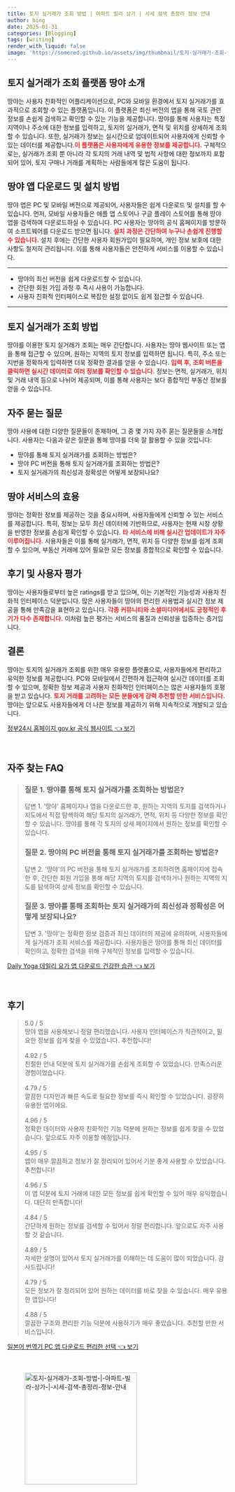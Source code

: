 ```yaml
---
title: 토지 실거래가 조회 방법 | 아파트 빌라 상가 | 시세 검색 총정리 정보 안내
author: bing
date: 2025-01-31
categories: [Blogging]
tags: [writing]
render_with_liquid: false
image: 'https://somered.github.io/assets/img/thumbnail/토지-실거래가-조회-방법-|-아파트-빌라-상가-|-시세-검색-총정리-정보-안내.webp'
---
```



<h2 id='토지 실거래가 조회 플랫폼 땅야 소개'>토지 실거래가 조회 플랫폼 땅야 소개</h2>

<p>땅야는 사용자 친화적인 어플리케이션으로, PC와 모바일 환경에서 토지 실거래가를 효과적으로 조회할 수 있는 플랫폼입니다. 이 플랫폼은 최신 버전의 앱을 통해 국토 관련 정보를 손쉽게 검색하고 확인할 수 있는 기능을 제공합니다. 땅야를 통해 사용자는 특정 지역이나 주소에 대한 정보를 입력하고, 토지의 실거래가, 면적 및 위치를 상세하게 조회할 수 있습니다. 또한, 실거래가 정보는 실시간으로 업데이트되어 사용자에게 신뢰할 수 있는 데이터를 제공합니다.<b><span style="color: #ee2323;">이 플랫폼은 사용자에게 유용한 정보를 제공합니다.</span></b> 구체적으로는, 실거래가 조회 뿐 아니라 각 토지의 거래 내역 및 법적 사항에 대한 정보까지 포함되어 있어, 토지 구매나 거래를 계획하는 사람들에게 많은 도움이 됩니다.</p>

<h2 id='땅야 앱 다운로드 및 설치 방법'>땅야 앱 다운로드 및 설치 방법</h2>

<p>땅야 앱은 PC 및 모바일 버전으로 제공되어, 사용자들은 쉽게 다운로드 및 설치를 할 수 있습니다. 먼저, 모바일 사용자들은 애플 앱 스토어나 구글 플레이 스토어를 통해 땅야 앱을 검색하여 다운로드하실 수 있습니다. PC 사용자는 땅야의 공식 홈페이지를 방문하여 소프트웨어를 다운로드 받으면 됩니다. <b><span style="color: #ee2323;">설치 과정은 간단하여 누구나 손쉽게 진행할 수 있습니다.</span></b> 설치 후에는 간단한 사용자 회원가입이 필요하며, 개인 정보 보호에 대한 사항도 철저히 관리됩니다. 이를 통해 사용자들은 안전하게 서비스를 이용할 수 있습니다.</p>

<hr />

<ul>
    <li>땅야의 최신 버전을 쉽게 다운로드할 수 있습니다.</li>
    <li>간단한 회원 가입 과정 후 즉시 사용이 가능합니다.</li>
    <li>사용자 친화적 인터페이스로 복잡한 설정 없이도 쉽게 접근할 수 있습니다.</li>
</ul>

<hr />

<h2 id='토지 실거래가 조회 방법'>토지 실거래가 조회 방법</h2>

<p>땅야를 이용한 토지 실거래가 조회는 매우 간단합니다. 사용자는 땅야 웹사이트 또는 앱을 통해 접근할 수 있으며, 원하는 지역의 토지 정보를 입력하면 됩니다. 특히, 주소 또는 지번을 정확하게 입력하면 더욱 정확한 결과를 얻을 수 있습니다. <b><span style="color: #ee2323;">입력 후, 조회 버튼을 클릭하면 실시간 데이터로 여러 정보를 확인할 수 있습니다.</span></b> 정보는 면적, 실거래가, 위치 및 거래 내역 등으로 나뉘어 제공되며, 이를 통해 사용자는 보다 종합적인 부동산 정보를 얻을 수 있습니다.</p>

<h2 id='자주 묻는 질문'>자주 묻는 질문</h2>

<p>땅야 사용에 대한 다양한 질문들이 존재하며, 그 중 몇 가지 자주 묻는 질문들을 소개합니다. 사용자는 다음과 같은 질문을 통해 땅야를 더욱 잘 활용할 수 있을 것입니다:</p>

<ul>
    <li>땅야를 통해 토지 실거래가를 조회하는 방법은?</li>
    <li>땅야 PC 버전을 통해 토지 실거래가를 조회하는 방법은?</li>
    <li>토지 실거래가의 최신성과 정확성은 어떻게 보장되나요?</li>
</ul>

<h2 id='땅야 서비스의 효용'>땅야 서비스의 효용</h2>

<p>땅야는 정확한 정보를 제공하는 것을 중요시하며, 사용자들에게 신뢰할 수 있는 서비스를 제공합니다. 특히, 정보는 모두 최신 데이터에 기반하므로, 사용자는 현재 시장 상황을 반영한 정보를 손쉽게 확인할 수 있습니다. <b><span style="color: #ee2323;">타 서비스에 비해 실시간 업데이트가 자주 이루어집니다.</span></b> 사용자들은 이를 통해 실거래가, 면적, 위치 등 다양한 정보를 쉽게 조회 할 수 있으며, 부동산 거래에 있어 필요한 모든 정보를 종합적으로 확인할 수 있습니다.</p>

<h2 id='후기 및 사용자 평가'>후기 및 사용자 평가</h2>

<p>땅야는 사용자들로부터 높은 ratings를 받고 있으며, 이는 기본적인 기능성과 사용자 친화적 인터페이스 덕분입니다. 많은 사용자들이 땅야의 편리한 사용법과 실시간 정보 제공을 통해 만족감을 표현하고 있습니다. <b><span style="color: #ee2323;">각종 커뮤니티와 소셜미디어에서도 긍정적인 후기가 다수 존재합니다.</span></b> 이처럼 높은 평가는 서비스의 품질과 신뢰성을 입증하는 증거입니다.</p>

<h2 id='결론'>결론</h2>

<p>땅야는 토지의 실거래가 조회를 위한 매우 유용한 플랫폼으로, 사용자들에게 편리하고 유익한 정보를 제공합니다. PC와 모바일에서 간편하게 접근하여 실시간 데이터를 조회할 수 있으며, 정확한 정보 제공과 사용자 친화적인 인터페이스는 많은 사용자들의 호평을 받고 있습니다. <b><span style="color: #ee2323;">토지 거래를 고려하는 모든 분들에게 강력 추천할 만한 서비스입니다.</span></b> 땅야는 앞으로도 사용자들에게 더 나은 정보를 제공하기 위해 지속적으로 개발되고 있습니다.</p>


<p><a class="click-button" title="정부24시 홈페이지 gov.kr 공식 웹사이트" href="https://somered.github.io/posts/%EC%A0%95%EB%B6%8024%EC%8B%9C-%ED%99%88%ED%8E%98%EC%9D%B4%EC%A7%80-gov.kr-%EA%B3%B5%EC%8B%9D-%EC%9B%B9%EC%82%AC%EC%9D%B4%ED%8A%B8/" rel="dofollow">정부24시 홈페이지 gov.kr 공식 웹사이트 👈 보기</a></p><br>
<h2 id='자주_찾는_FAQ'>자주 찾는 FAQ</h2>
<div itemscope="" itemtype="https://schema.org/FAQPage"> 
<blockquote> 
<div itemscope="" itemprop="mainEntity" itemtype="https://schema.org/Question"> 
<h3 itemprop="name">질문 1. 땅야를 통해 토지 실거래가를 조회하는 방법은?</h3> 
<div itemscope="" itemprop="acceptedAnswer" itemtype="https://schema.org/Answer"> 
<span itemprop="text"> 
<p>답변 1. '땅야' 홈페이지나 앱을 다운로드한 후, 원하는 지역의 토지를 검색하거나 지도에서 직접 탐색하여 해당 토지의 실거래가, 면적, 위치 등 다양한 정보를 확인할 수 있습니다. 땅야를 통해 각 토지의 상세 페이지에서 원하는 정보를 확인할 수 있습니다.</p> 
</span> 
</div> 
</div> 

<div itemscope="" itemprop="mainEntity" itemtype="https://schema.org/Question"> 
<h3 itemprop="name">질문 2. 땅야의 PC 버전을 통해 토지 실거래가를 조회하는 방법은?</h3> 
<div itemscope="" itemprop="acceptedAnswer" itemtype="https://schema.org/Answer"> 
<span itemprop="text"> 
<p>답변 2. '땅야'의 PC 버전을 통해 토지 실거래가를 조회하려면 홈페이지에 접속한 후, 간단한 회원 가입을 통해 해당 지역의 토지를 검색하거나 원하는 지역의 지도를 탐색하여 상세 정보를 확인할 수 있습니다.</p> 
</span> 
</div> 
</div> 

<div itemscope="" itemprop="mainEntity" itemtype="https://schema.org/Question"> 
<h3 itemprop="name">질문 3. 땅야를 통해 조회하는 토지 실거래가의 최신성과 정확성은 어떻게 보장되나요?</h3> 
<div itemscope="" itemprop="acceptedAnswer" itemtype="https://schema.org/Answer"> 
<span itemprop="text"> 
<p>답변 3. '땅야'는 정확한 정보 검증과 최신 데이터의 제공에 유의하며, 사용자들에게 실거래가 조회 서비스를 제공합니다. 사용자들은 땅야를 통해 최신 데이터를 확인하고, 정확한 검색을 위해 구체적인 정보를 입력할 수 있습니다.</p> 
</span> 
</div> 
</div> 
</blockquote> 
</div>
<p><a class="click-button" title="Daily Yoga 데일리 요가 앱 다운로드 건강한 습관" href="https://somered.github.io/posts/Daily-Yoga-%EB%8D%B0%EC%9D%BC%EB%A6%AC-%EC%9A%94%EA%B0%80-%EC%95%B1-%EB%8B%A4%EC%9A%B4%EB%A1%9C%EB%93%9C-%EA%B1%B4%EA%B0%95%ED%95%9C-%EC%8A%B5%EA%B4%80/" rel="dofollow">Daily Yoga 데일리 요가 앱 다운로드 건강한 습관 👈 보기</a></p><br>
<h2 id='후기'>후기</h2>
<div itemscope itemtype="https://schema.org/Product">
  <blockquote>
  <div itemprop="review" itemscope itemtype="https://schema.org/Review">
      <div itemprop="reviewRating" itemscope itemtype="https://schema.org/Rating"> <span itemprop="ratingValue">5.0</span> / <span itemprop="bestRating">5</span> </div>
      <span itemprop="reviewBody">땅야 앱을 사용해보니 정말 편리했습니다. 사용자 인터페이스가 직관적이고, 필요한 정보를 쉽게 찾을 수 있었습니다. 추천합니다!</span>
  </div>
  <br>
  <div itemprop="review" itemscope itemtype="https://schema.org/Review">
      <div itemprop="reviewRating" itemscope itemtype="https://schema.org/Rating"> <span itemprop="ratingValue">4.92</span> / <span itemprop="bestRating">5</span> </div>
      <span itemprop="reviewBody">친절한 안내 덕분에 토지 실거래가를 손쉽게 조회할 수 있었습니다. 만족스러운 경험이었습니다.</span>
  </div>
  <br>
  <div itemprop="review" itemscope itemtype="https://schema.org/Review">
      <div itemprop="reviewRating" itemscope itemtype="https://schema.org/Rating"> <span itemprop="ratingValue">4.79</span> / <span itemprop="bestRating">5</span> </div>
      <span itemprop="reviewBody">깔끔한 디자인과 빠른 속도로 필요한 정보를 즉시 확인할 수 있었습니다. 굉장히 유용한 앱이에요.</span>
  </div>
  <br>
  <div itemprop="review" itemscope itemtype="https://schema.org/Review">
      <div itemprop="reviewRating" itemscope itemtype="https://schema.org/Rating"> <span itemprop="ratingValue">4.96</span> / <span itemprop="bestRating">5</span> </div>
      <span itemprop="reviewBody">정확한 데이터와 사용자 친화적인 기능 덕분에 원하는 정보를 쉽게 찾을 수 있었습니다. 앞으로도 자주 이용할 예정입니다.</span>
  </div>
  <br>
  <div itemprop="review" itemscope itemtype="https://schema.org/Review">
      <div itemprop="reviewRating" itemscope itemtype="https://schema.org/Rating"> <span itemprop="ratingValue">4.95</span> / <span itemprop="bestRating">5</span> </div>
      <span itemprop="reviewBody">앱이 매우 깔끔하고 정보가 잘 정리되어 있어서 기분 좋게 사용할 수 있었습니다. 추천합니다!</span>
  </div>
  <br>
  <div itemprop="review" itemscope itemtype="https://schema.org/Review">
      <div itemprop="reviewRating" itemscope itemtype="https://schema.org/Rating"> <span itemprop="ratingValue">4.96</span> / <span itemprop="bestRating">5</span> </div>
      <span itemprop="reviewBody">이 앱 덕분에 토지 거래에 대한 모든 정보를 쉽게 확인할 수 있어 매우 유익했습니다. 대단히 만족합니다!</span>
  </div>
  <br>
  <div itemprop="review" itemscope itemtype="https://schema.org/Review">
      <div itemprop="reviewRating" itemscope itemtype="https://schema.org/Rating"> <span itemprop="ratingValue">4.84</span> / <span itemprop="bestRating">5</span> </div>
      <span itemprop="reviewBody">간단하게 원하는 정보를 검색할 수 있어서 정말 편리합니다. 앞으로도 자주 사용할 것 같습니다.</span>
  </div>
  <br>
  <div itemprop="review" itemscope itemtype="https://schema.org/Review">
      <div itemprop="reviewRating" itemscope itemtype="https://schema.org/Rating"> <span itemprop="ratingValue">4.89</span> / <span itemprop="bestRating">5</span> </div>
      <span itemprop="reviewBody">자세한 설명이 있어서 토지 실거래가를 이해하는 데 도움이 많이 되었습니다. 감사드립니다!</span>
  </div>
  <br>
  <div itemprop="review" itemscope itemtype="https://schema.org/Review">
      <div itemprop="reviewRating" itemscope itemtype="https://schema.org/Rating"> <span itemprop="ratingValue">4.79</span> / <span itemprop="bestRating">5</span> </div>
      <span itemprop="reviewBody">모든 정보가 잘 정리되어 있어 원하는 데이터를 바로 찾을 수 있습니다. 매우 유용한 앱입니다!</span>
  </div>
  <br>
  <div itemprop="review" itemscope itemtype="https://schema.org/Review">
      <div itemprop="reviewRating" itemscope itemtype="https://schema.org/Rating"> <span itemprop="ratingValue">4.88</span> / <span itemprop="bestRating">5</span> </div>
      <span itemprop="reviewBody">깔끔한 구조와 편리한 기능 덕분에 사용하기가 매우 좋았습니다. 추천할 만한 서비스입니다.</span>
  </div>
  </blockquote>
</div>
<p><a class="click-button" title="일본어 번역기 PC 앱 다운로드 편리한 선택" href="https://somered.github.io/posts/%EC%9D%BC%EB%B3%B8%EC%96%B4-%EB%B2%88%EC%97%AD%EA%B8%B0-PC-%EC%95%B1-%EB%8B%A4%EC%9A%B4%EB%A1%9C%EB%93%9C-%ED%8E%B8%EB%A6%AC%ED%95%9C-%EC%84%A0%ED%83%9D/" rel="dofollow">일본어 번역기 PC 앱 다운로드 편리한 선택 👈 보기</a></p><br>
<figure class="image"><img src="https://somered.github.io/assets/img/thumbnail/토지-실거래가-조회-방법-|-아파트-빌라-상가-|-시세-검색-총정리-정보-안내.webp" alt="토지-실거래가-조회-방법-|-아파트-빌라-상가-|-시세-검색-총정리-정보-안내" width="256" height="256"></figure>
